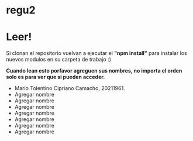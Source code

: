 # regu2
# Leer!

Si clonan el repositorio vuelvan a ejecutar el <b>"npm install"</b> para instalar los nuevos modulos en su carpeta de trabajo :)


<b>Cuando lean esto porfavor agreguen sus nombres, no importa el orden solo es para ver que si pueden acceder.</b>

<ul>
  <li>Mario Tolentino Cipriano Camacho, 20211961.</li>
  <li>Agregar nombre</li>
  <li>Agregar nombre</li>
  <li>Agregar nombre</li>
  <li>Agregar nombre</li>
  <li>Agregar nombre</li>
  <li>Agregar nombre</li>
  <li>Agregar nombre</li>
</ul>
